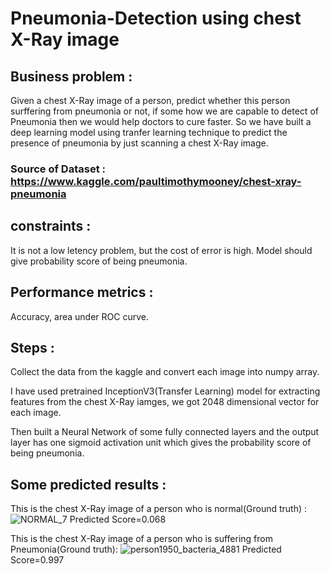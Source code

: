 # Pneumonia-Detection using chest X-Ray image
## Business problem :
Given a chest X-Ray image of a person, predict whether this person surffering from pneumonia or not, if some how we are capable to detect of Pneumonia then we would help doctors to cure faster.
So we have built a deep learning model using tranfer learning technique to predict the presence of pneumonia by just scanning a chest X-Ray image.
### Source of Dataset : https://www.kaggle.com/paultimothymooney/chest-xray-pneumonia
## constraints :
It is not a low letency problem, but the cost of error is high. Model should give probability score of being pneumonia.
## Performance metrics :
Accuracy, area under ROC curve.
## Steps :
Collect the data from the kaggle and convert each image into numpy array.

I have used pretrained InceptionV3(Transfer Learning) model for extracting features from the chest X-Ray iamges, we got 2048 dimensional vector for each image.

Then built a Neural Network of some fully connected layers and the output layer has one sigmoid activation unit which gives the probability score of being pneumonia.

## Some predicted results :
This is the chest X-Ray image of a person who is normal(Ground truth) :
![NORMAL_7](https://user-images.githubusercontent.com/41646536/86440066-74d96580-bd27-11ea-8c3c-1baa570243a6.jpeg)  Predicted Score=0.068

This is the chest X-Ray image of a person who is suffering from Pneumonia(Ground truth):
![person1950_bacteria_4881](https://user-images.githubusercontent.com/41646536/86440583-5889f880-bd28-11ea-87ad-904de8523b1a.jpeg)  Predicted Score=0.997
